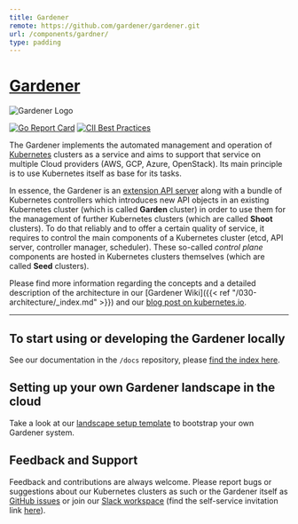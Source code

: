 ```yaml
---
title: Gardener
remote: https://github.com/gardener/gardener.git
url: /components/gardner/
type: padding
---
```

# [Gardener](https://gardener.cloud)

![Gardener Logo](https://raw.githubusercontent.com/gardener/gardener/master/logo/gardener-large.png?raw=true)

[![Go Report Card](https://goreportcard.com/badge/github.com/gardener/gardener)](https://goreportcard.com/report/github.com/gardener/gardener)
[![CII Best Practices](https://bestpractices.coreinfrastructure.org/projects/1822/badge)](https://bestpractices.coreinfrastructure.org/projects/1822)

The Gardener implements the automated management and operation of [Kubernetes](https://kubernetes.io/) clusters as a service and aims to support that service on multiple Cloud providers (AWS, GCP, Azure, OpenStack). Its main principle is to use Kubernetes itself as base for its tasks.

In essence, the Gardener is an [extension API server](https://kubernetes.io/docs/tasks/access-kubernetes-api/setup-extension-api-server/) along with a bundle of Kubernetes controllers which introduces new API objects in an existing Kubernetes cluster (which is called **Garden** cluster) in order to use them for the management of further Kubernetes clusters (which are called **Shoot** clusters).
To do that reliably and to offer a certain quality of service, it requires to control the main components of a Kubernetes cluster (etcd, API server, controller manager, scheduler). These so-called *control plane* components are hosted in Kubernetes clusters themselves (which are called **Seed** clusters).

Please find more information regarding the concepts and a detailed description of the architecture in our [Gardener Wiki]({{< ref "/030-architecture/_index.md" >}}) and our [blog post on kubernetes.io](https://kubernetes.io/blog/2018/05/17/gardener/).

----

## To start using or developing the Gardener locally

See our documentation in the `/docs` repository, please [find the index here](https://raw.githubusercontent.com/gardener/gardener/master/docs/README.md).

## Setting up your own Gardener landscape in the cloud

Take a look at our [landscape setup template](https://github.com/gardener/landscape-setup-template) to bootstrap your own Gardener system.

## Feedback and Support

Feedback and contributions are always welcome. Please report bugs or suggestions about our Kubernetes clusters as such or the Gardener itself as [GitHub issues](https://github.com/gardener/gardener/issues) or join our [Slack workspace](https://gardener-cloud.slack.com) (find the self-service invitation link [here](https://publicslack.com/slacks/gardener-cloud/invites/new)).

